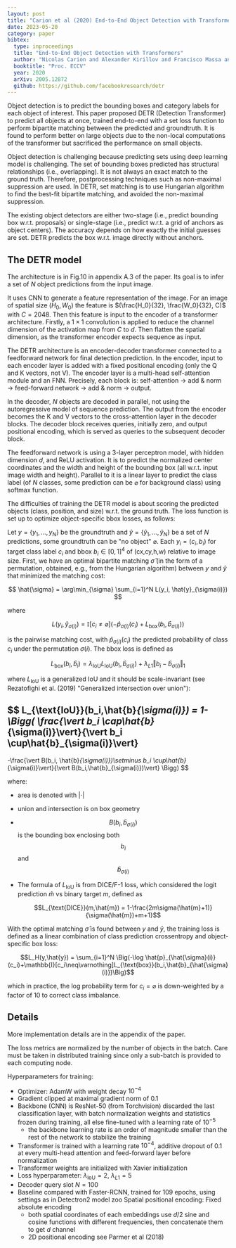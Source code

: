 ```yaml
---
layout: post
title: "Carion et al (2020) End-to-End Object Detection with Transformers"
date: 2023-05-20
category: paper
bibtex:
  type: inproceedings
  title: "End-to-End Object Detection with Transformers"
  author: "Nicolas Carion and Alexander Kirillov and Francisco Massa and Gabriel Synnaeve and Nicolas Usunier and Sergey Zagoruyko"
  booktitle: "Proc. ECCV"
  year: 2020
  arXiv: 2005.12872
  github: https://github.com/facebookresearch/detr
---
```


Object detection is to predict the bounding boxes and category labels for each
object of interest. This paper proposed DETR (Detection Transformer) to predict
all objects at once, trained end-to-end with a set loss function to perform
bipartite matching between the predicted and groundtruth. It is found to
perform better on large objects due to the non-local computations of the
transformer but sacrificed the performance on small objects.

Object detection is challenging because predicting sets using deep learning model
is challenging. The set of bounding boxes predicted has structural relationships
(i.e., overlapping). It is not always an exact match to the ground truth.
Therefore, postprocessing techniques such as non-maximal suppression are used. In
DETR, set matching is to use Hungarian algorithm to find the best-fit bipartite
matching, and avoided the non-maximal suppression.

The existing object detectors are either two-stage (i.e., predict bounding box
w.r.t. proposals) or single-stage (i.e., predict w.r.t. a grid of anchors as
object centers). The accuracy depends on how exactly the initial guesses are
set. DETR predicts the box w.r.t. image directly without anchors.

## The DETR model

The architecture is in Fig.10 in appendix A.3 of the paper. Its goal is to
infer a set of $N$ object predictions from the input image.

It uses CNN to generate a feature representation of the image. For an image of
spatial size $(H_0,W_0)$ the feature is $(\frac{H_0}{32}, \frac{W_0}{32}, C)$
with $C=2048$. Then this feature is input to the encoder of a transformer
architecture. Firstly, a $1\times1$ convolution is applied to reduce the
channel dimension of the activation map from $C$ to $d$. Then flatten the
spatial dimension, as the transformer encoder expects sequence as input.

The DETR architecture is an encoder-decoder transformer connected to a
feedforward network for final detection prediction. In the encoder, input to
each encoder layer is added with a fixed positional encoding (only the Q and K
vectors, not V). The encoder layer is a multi-head self-attention module and an
FNN. Precisely, each block is:
self-attention → add & norm → feed-forward network → add & norm → output.

In the decoder, $N$ objects are decoded in parallel, not using the
autoregressive model of sequence prediction. The output from the encoder
becomes the K and V vectors to the cross-attention layer in the decoder blocks.
The decoder block receives queries, initially zero, and output positional
encoding, which is served as queries to the subsequent decoder block.

The feedforward network is using a 3-layer perceptron model, with hidden
dimension $d$, and ReLU activation. It is to predict the normalized center
coordinates and the width and height of the bounding box (all w.r.t. input
image width and height). Parallel to it is a linear layer to predict the class
label (of $N$ classes, some prediction can be $\varnothing$ for background
class) using softmax function.

The difficulties of training the DETR model is about scoring the predicted
objects (class, position, and size) w.r.t. the ground truth. The loss function
is set up to optimize object-specific bbox losses, as follows:

Let $y=\{y_1,\dots,y_N\}$ be the groundtruth and
$\hat{y}=\{\hat{y}_1,\dots,\hat{y}_N\}$ be a set of $N$ predictions, some
groundtruth can be "no object" $\varnothing$. Each $y_i=(c_i,b_i)$ for target
class label $c_i$ and bbox $b_i\in [0,1]^4$ of (cx,cy,h,w) relative to image
size. First, we have an optimal bipartite matching $\hat{\sigma}$ (in the form
of a permutation, obtained, e.g., from the Hungarian algorithm) between $y$ and
$\hat{y}$ that minimized the matching cost:

$$
\hat{\sigma} = \arg\min_{\sigma} \sum_{i=1}^N L(y_i, \hat{y}_{\sigma(i)})
$$

where

$$
L(y_i,\hat{y}_{\sigma(i)})=\mathbb{I}[c_i\neq\varnothing](-\hat{p}_{\sigma(i)}(c_i)+L_{\text{box}}(b_i,\hat{b}_{\sigma(i)}))
$$

is the pairwise matching cost, with $\hat{p}_{\sigma(i)}(c_i)$ the predicted
probability of class $c_i$ under the permutation $\sigma(i)$. The bbox loss is
defined as

$$
L_{\text{box}}(b_i,\hat{b}_i) = \lambda_{\text{IoU}}L_{\text{IoU}}(b_i,\hat{b}_{\sigma(i)})+\lambda_{L1} \Vert b_i - \hat{b}_{\sigma(i)}\Vert_1
$$

where $L_{\text{IoU}}$ is a generalized IoU and it should be scale-invariant
(see Rezatofighi et al. (2019) "Generalized intersection over union"):

$$
L_{\text{IoU}}(b_i,\hat{b}_{\sigma(i)}) =
1-\Bigg(
  \frac{\vert b_i \cap\hat{b}_{\sigma(i)}\vert}{\vert b_i \cup\hat{b}_{\sigma(i)}\vert}
  -
  -\frac{\vert B(b_i, \hat{b}_{\sigma(i)})\setminus b_i \cup\hat{b}_{\sigma(i)}\vert}{\vert B(b_i,\hat{b}_{\sigma(i)})\vert}
\Bigg)
$$

where:

- area is denoted with $\vert\cdot\vert$
- union and intersection is on box geometry
- $$B(b_i,\hat{b}_{\sigma(i)})$$ is the bounding box enclosing both
  $$b_i$$ and $$\hat{b}_{\sigma(i)}$$
- The formula of $L_{\text{IoU}}$ is from DICE/F-1 loss, which considered the
  logit prediction $\hat{m}$ vs binary target $m$, defined as

  $$L_{\text{DICE}}(m,\hat{m}) = 1-\frac{2m\sigma(\hat{m}+1)}{\sigma(\hat{m})+m+1}$$


With the optimal matching $\hat{\sigma}$ is found between $y$ and $\hat{y}$,
the training loss is defined as a linear combination of class prediction
crossentropy and object-specific box loss:

$$L_H(y,\hat{y}) = \sum_{i=1}^N \Big(-\log \hat{p}_{\hat{\sigma}(i)}(c_i)+\mathbb{I}[c_i\neq\varnothing]L_{\text{box}}(b_i,\hat{b}_{\hat{\sigma}(i)})\Big)$$

which in practice, the log probability term for $c_i=\varnothing$ is
down-weighted by a factor of 10 to correct class imbalance.

## Details

More implementation details are in the appendix of the paper. 

The loss metrics are normalized by the number of objects in the batch. Care
must be taken in distributed training since only a sub-batch is provided to
each computing node.

Hyperparameters for training:

- Optimizer: AdamW with weight decay $10^{-4}$
- Gradient clipped at maximal gradient norm of 0.1
- Backbone (CNN) is ResNet-50 (from Torchvision) discarded the last
  classification layer, with batch normalization weights and statistics frozen
  during training, all else fine-tuned with a learning rate of $10^{-5}$
    - the backbone learning rate is an order of magnitude smaller than the rest
      of the network to stabilize the training
- Transformer is trained with a learning rate $10^{-4}$, additive dropout of
  0.1 at every multi-head attention and feed-forward layer before normalization
- Transformer weights are initialized with Xavier initialization
- Loss hyperparameter: $\lambda_{\text{IoU}}=2$, $\lambda_{L1}=5$
- Decoder query slot $N=100$
- Baseline compared with Faster-RCNN, trained for 109 epochs, using settings as
  in Detectron2 model zoo Spatial positional encoding: Fixed absolute encoding
    - both spatial coordinates of each embeddings use $d/2$ sine and cosine
      functions with different frequencies, then concatenate them to get $d$
      channel
    - 2D positional encoding see Parmer et al (2018)

